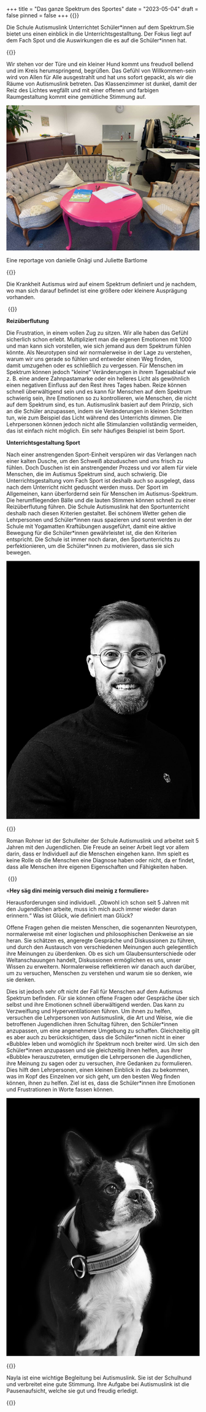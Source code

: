 +++
title = "Das ganze Spektrum des Sportes"
date = "2023-05-04"
draft = false
pinned = false
+++
{{<lead>}}

Die Schule Autismuslink Unterrichtet Schüler\*innen auf dem Spektrum.Sie bietet uns einen einblick in die Unterrichtsgestalltung. Der Fokus liegt auf dem Fach Spot und die Auswirkungen die es auf die Schüler\*innen hat.

{{</lead>}}

Wir stehen vor der Türe und ein kleiner Hund kommt uns freudvoll bellend und im Kreis herumspringend, begrüßen. Das Gefühl von Willkommen-sein wird von Allen für Alle ausgestrahlt und hat uns sofort gepackt, als wir die Räume von Autismuslink betreten. Das Klassenzimmer ist dunkel, damit der Reiz des Lichtes wegfällt und mit einer offenen und farbigen Raumgestaltung kommt eine gemütliche Stimmung auf.

![Arbeitsplatz für Schüler*innen](photo-.jpg)

Eine reportage von danielle Gnägi und Juliette Bartlome

{{<box>}}

Die Krankheit Autismus wird auf einem Spektrum definiert und je nachdem, wo man sich darauf befindet ist eine größere oder kleinere Ausprägung vorhanden.

 {{</box>}}



**Reizüberflutung**  

Die Frustration, in einem vollen Zug zu sitzen. Wir alle haben das Gefühl sicherlich schon erlebt. Multipliziert man die eigenen Emotionen mit 1000 und man kann sich vorstellen, wie sich jemand aus dem Spektrum fühlen könnte. Als Neurotypen sind wir normalerweise in der Lage zu verstehen, warum wir uns gerade so fühlen und entweder einen Weg finden, damit umzugehen oder es schließlich zu vergessen. Für Menschen im Spektrum können jedoch "kleine“ Veränderungen in ihrem Tagesablauf wie z. B. eine andere Zahnpastamarke oder ein helleres Licht als gewöhnlich einen negativen Einfluss auf den Rest ihres Tages haben. Reize können schnell überwältigend sein und es kann für Menschen auf dem Spektrum schwierig sein, ihre Emotionen so zu kontrollieren, wie Menschen, die nicht auf dem Spektrum sind, es tun. Autismuslink basiert auf dem Prinzip, sich an die Schüler anzupassen, indem sie Veränderungen in kleinen Schritten tun, wie zum Beispiel das Licht während des Unterrichts dimmen. Die Lehrpersonen können jedoch nicht alle Stimulanzien vollständig vermeiden, das ist einfach nicht möglich. Ein sehr häufiges Beispiel ist beim Sport. 





**Unterrichtsgestaltung Sport**

Nach einer anstrengenden Sport-Einheit verspüren wir das Verlangen nach einer kalten Dusche, um den Schweiß abzuduschen und uns frisch zu fühlen. Doch Duschen ist ein anstrengender Prozess und vor allem für viele Menschen, die im Autismus Spektrum sind, auch schwierig. Die Unterrichtsgestaltung vom Fach Sport ist deshalb auch so ausgelegt, dass nach dem Unterricht nicht geduscht werden muss. Der Sport im Allgemeinen, kann überfordernd sein für Menschen im Autismus-Spektrum. Die herumfliegenden Bälle und die lauten Stimmen können schnell zu einer Reizüberflutung führen. Die Schule Autismuslink hat den Sportunterricht deshalb nach diesen Kriterien gestaltet. Bei schönem Wetter gehen die Lehrpersonen und Schüler\*innen raus spazieren und sonst werden in der Schule mit Yogamatten Kraftübungen ausgeführt, damit eine aktive Bewegung für die Schüler\*innen gewährleistet ist, die den Kriterien entspricht. Die Schule ist immer noch daran, den Sportunterrichts zu perfektionieren, um die Schüler*innen zu motivieren, dass sie sich bewegen.

![Roman Roner](roman_rohner_klein-min.jpg)

{{<box>}}

Roman Rohner ist der Schulleiter der Schule Autismuslink und arbeitet seit 5 Jahren mit den Jugendlichen. Die Freude an seiner Arbeit liegt vor allem darin, dass er Individuell auf die Menschen eingehen kann. Ihm spielt es keine Rolle ob die Menschen eine Diagnose haben oder nicht, da er findet, dass alle Menschen ihre eigenen Eigenschaften und Fähigkeiten haben. 

 {{</box>}}



«**Hey säg dini meinig versuch dini meinig z formuliere**»

Herausforderungen sind individuell. „Obwohl ich schon seit 5 Jahren mit den Jugendlichen arbeite, muss ich mich auch immer wieder daran erinnern.“ Was ist Glück, wie definiert man Glück? 

Offene Fragen gehen die meisten Menschen, die sogenannten Neurotypen, normalerweise mit einer logischen und philosophischen Denkweise an sie heran. Sie schätzen es, angeregte Gespräche und Diskussionen zu führen, und durch den Austausch von verschiedenen Meinungen auch gelegentlich ihre Meinungen zu überdenken. Ob es sich um Glaubensunterschiede oder Weltanschauungen handelt, Diskussionen ermöglichen es uns, unser Wissen zu erweitern. Normalerweise reflektieren wir danach auch darüber, um zu versuchen, Menschen zu verstehen und warum sie so denken, wie sie denken. 

Dies ist jedoch sehr oft nicht der Fall für Menschen auf dem Autismus Spektrum befinden. Für sie können offene Fragen oder Gespräche über sich selbst und ihre Emotionen schnell überwältigend werden. Das kann zu Verzweiflung und Hyperventilationen führen. Um ihnen zu helfen, versuchen die Lehrpersonen von Autismuslink, die Art und Weise, wie die betroffenen Jugendlichen ihren Schultag führen, den Schüler\*innen anzupassen, um eine angenehmere Umgebung zu schaffen. Gleichzeitig gilt es aber auch zu berücksichtigen, dass die Schüler\*innen nicht in einer «Bubble» leben und womöglich ihr Spektrum noch breiter wird. Um sich den Schüler\*innen anzupassen und sie gleichzeitig ihnen helfen, aus ihrer «Bubble» herauszutreten, ermutigen die Lehrpersonen die Jugendlichen, ihre Meinung zu sagen oder zu versuchen, ihre Gedanken zu formulieren. Dies hilft den Lehrpersonen, einen kleinen Einblick in das zu bekommen, was im Kopf des Einzelnen vor sich geht, um den besten Weg finden können, ihnen zu helfen. Ziel ist es, dass die Schüler\*innen ihre Emotionen und Frustrationen in Worte fassen können. 

![Nayla die Pausenhündin](nayla_klein_gespiegelt-min.jpg)

{{<box>}}

Nayla ist eine wichtige Begleitung bei Autismuslink. Sie ist der Schulhund und verbreitet eine gute Stimmung. Ihre Aufgabe bei Autismuslink ist die Pausenaufsicht, welche sie gut und freudig erledigt.

{{</box>}}
